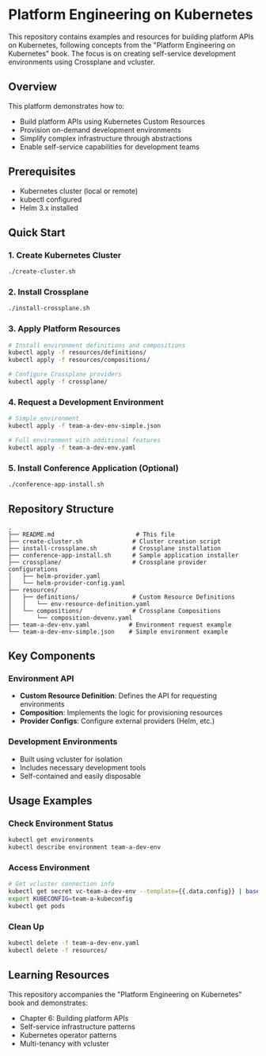 # Platform Engineering on Kubernetes

This repository contains examples and resources for building platform APIs on Kubernetes, following concepts from the "Platform Engineering on Kubernetes" book. The focus is on creating self-service development environments using Crossplane and vcluster.

## Overview

This platform demonstrates how to:
- Build platform APIs using Kubernetes Custom Resources
- Provision on-demand development environments
- Simplify complex infrastructure through abstractions
- Enable self-service capabilities for development teams

## Prerequisites

- Kubernetes cluster (local or remote)
- kubectl configured
- Helm 3.x installed

## Quick Start

### 1. Create Kubernetes Cluster

```bash
./create-cluster.sh
```

### 2. Install Crossplane

```bash
./install-crossplane.sh
```

### 3. Apply Platform Resources

```bash
# Install environment definitions and compositions
kubectl apply -f resources/definitions/
kubectl apply -f resources/compositions/

# Configure Crossplane providers
kubectl apply -f crossplane/
```

### 4. Request a Development Environment

```bash
# Simple environment
kubectl apply -f team-a-dev-env-simple.json

# Full environment with additional features
kubectl apply -f team-a-dev-env.yaml
```

### 5. Install Conference Application (Optional)

```bash
./conference-app-install.sh
```

## Repository Structure

```
.
├── README.md                       # This file
├── create-cluster.sh              # Cluster creation script
├── install-crossplane.sh          # Crossplane installation
├── conference-app-install.sh      # Sample application installer
├── crossplane/                    # Crossplane provider configurations
│   ├── helm-provider.yaml
│   └── helm-provider-config.yaml
├── resources/
│   ├── definitions/               # Custom Resource Definitions
│   │   └── env-resource-definition.yaml
│   └── compositions/              # Crossplane Compositions
│       └── composition-devenv.yaml
├── team-a-dev-env.yaml           # Environment request example
└── team-a-dev-env-simple.json    # Simple environment example
```

## Key Components

### Environment API
- **Custom Resource Definition**: Defines the API for requesting environments
- **Composition**: Implements the logic for provisioning resources
- **Provider Configs**: Configure external providers (Helm, etc.)

### Development Environments
- Built using vcluster for isolation
- Includes necessary development tools
- Self-contained and easily disposable

## Usage Examples

### Check Environment Status
```bash
kubectl get environments
kubectl describe environment team-a-dev-env
```

### Access Environment
```bash
# Get vcluster connection info
kubectl get secret vc-team-a-dev-env --template={{.data.config}} | base64 -d > team-a-kubeconfig
export KUBECONFIG=team-a-kubeconfig
kubectl get pods
```

### Clean Up
```bash
kubectl delete -f team-a-dev-env.yaml
kubectl delete -f resources/
```

## Learning Resources

This repository accompanies the "Platform Engineering on Kubernetes" book and demonstrates:
- Chapter 6: Building platform APIs
- Self-service infrastructure patterns
- Kubernetes operator patterns
- Multi-tenancy with vcluster
